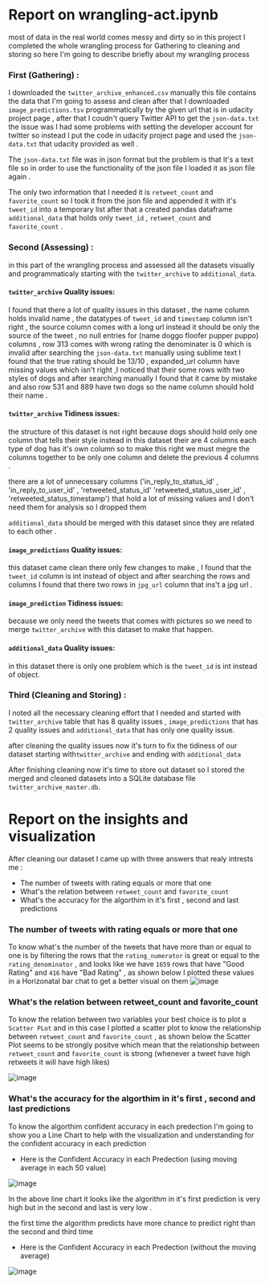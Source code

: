 # Report on wrangling-act.ipynb
most of data in the real world comes messy and dirty so in this project I completed the whole wrangling process for Gathering to cleaning and storing 
so here I'm going to describe briefly about my wrangling process 

### First (Gathering) :
I downloaded the `twitter_archive_enhanced.csv` manually this file contains the data that I'm going to assess and clean after that I downloaded `image_predictions.tsv` programmatically by the given url that is in udacity project page , after that I coudn't query Twitter API to get the `json-data.txt` the issue was I had some problems with setting the developer account for twitter so instead I put the code in udacity project page and used the `json-data.txt` that udacity provided as well .

The `json-data.txt` file was in json format but the problem is that it's a text file so in order to use the functionality of the json file I loaded it as json file again .

The only two information that I needed it is `retweet_count` and `favorite_count` so I took it from the json file and appended it with it's `tweet_id` into a temporary list after that a created pandas dataframe `additional_data` that holds only `tweet_id` , `retweet_count` and `favorite_count` .

### Second (Assessing) :
in this part of the wrangling process and assessed all the datasets visually and programmaticaly starting with the  `twitter_archive` to `additional_data`.
####  `twitter_archive`  Quality issues:
I found that there a lot of quality issues in this dataset , the name column holds invalid name , the datatypes of `tweet_id` and `timestamp` column isn't right , the source column comes with a long url instead it should be only the source of the tweet , no null entries for (name doggo floofer  pupper puppo) columns , row 313 comes with wrong rating the denominater is 0 which is invalid after searching the `json-data.txt` manually using sublime text I found that the true rating should be 13/10 , expanded_url column have missing values which isn't right ,I noticed that their some rows with two styles of dogs and after searching manually I found that it came by mistake 
and also row 531 and 889 have two dogs so the name column should hold their name .

####  `twitter_archive`  Tidiness  issues:
the structure of this dataset is not right because dogs should hold only one column that tells their style instead in this dataset their are 4 columns each type of dog has it's own column so to make this right we must megre the columns together to be only one column and delete the previous 4 columns .

there are a lot of unnecessary columns ('in_reply_to_status_id' , 'in_reply_to_user_id' , 'retweeted_status_id' 'retweeted_status_user_id' , 'retweeted_status_timestamp') that hold a lot of missing values and I don't need them for analysis so I dropped them

`additional_data` should be merged with this dataset since they are related to each other .

####  `image_predictions`  Quality issues:
this dataset came clean there only few changes to make , I found that the `tweet_id` column is int instead of object and after searching the rows and columns I found that there two rows in `jpg_url` column that ins't a jpg url .

####  `image_prediction`  Tidiness  issues:
because we only need the tweets that comes with pictures so we need to merge `twitter_archive` with this dataset to make that happen.

####  `additional_data`  Quality  issues:
in this dataset there is only one problem which is the `tweet_id` is int instead of object.

### Third (Cleaning and Storing) :
I noted all the necessary cleaning effort that I needed and started with `twitter_archive` table that has 8 quality issues , `image_predictions` that has 2 quality issues and `additional_data` that has only one quality issue.

after cleaning the quality issues now it's turn to fix the tidiness of our dataset starting with`twitter_archive` and ending with `additional_data`

After finishing cleaning now it's time to store out dataset so I stored the merged and cleaned datasets into a SQLite database file `twitter_archive_master.db`.


# Report on the insights and visualization

After cleaning our dataset I came up with three answers that realy intrests me :
- The number of tweets with rating equals or more that one 
- What's the relation between `retweet_count` and `favorite_count` 
- What's the accuracy for the algorthim in it's first , second and last predictions


### The number of tweets with rating equals or more that one
To know what's the number of the tweets that have more than or equal to one is by filtering the rows that the `rating_numerator` is great or equal to the `rating_denominator` , and looks like we have `1659` rows that have "Good Rating" and `416` have "Bad Rating" , as shown below I plotted these values in a Horizonatal bar chat to get a better visual on them
![image](https://user-images.githubusercontent.com/82407781/129191469-bfdde317-2934-4d0e-b19d-73a4258a2632.png)

### What's the relation between retweet_count and favorite_count

To know the relation between two variables your best choice is to plot a `Scatter PLot` and in this case I plotted a scatter plot to know the relationship between `retweet_count` and `favorite_count` , as shown below the Scatter Plot seems to be strongly positve which mean that the relationship between `retweet_count` and `favorite_count` is strong (whenever a tweet have high retweets it will have high likes)

![image](https://user-images.githubusercontent.com/82407781/129191522-e65a8e88-f2fa-4a58-8de5-dba4b756c28a.png)

### What's the accuracy for the algorthim in it's first , second and last predictions
To know the algorthim confident accuracy in each predection I'm going to show you a Line Chart to help with the visualization and understanding for the confident accuracy in each prediction

- Here is the Confident Accuracy in each Predection (using moving average in each 50 value)

![image](https://user-images.githubusercontent.com/82407781/129191546-7cd4fd94-dcd3-4f6c-8490-de11d2db7e45.png)

In the above line chart it looks like the algorithm in it's first prediction is very high but in the second and last is very low .

the first time the algorithm predicts have more chance to predict right than the second and third time 

- Here is the Confident Accuracy in each Predection (without the moving average)

![image](https://user-images.githubusercontent.com/82407781/129191564-f3750230-32f5-46c4-a15e-d607b8739aa2.png)

